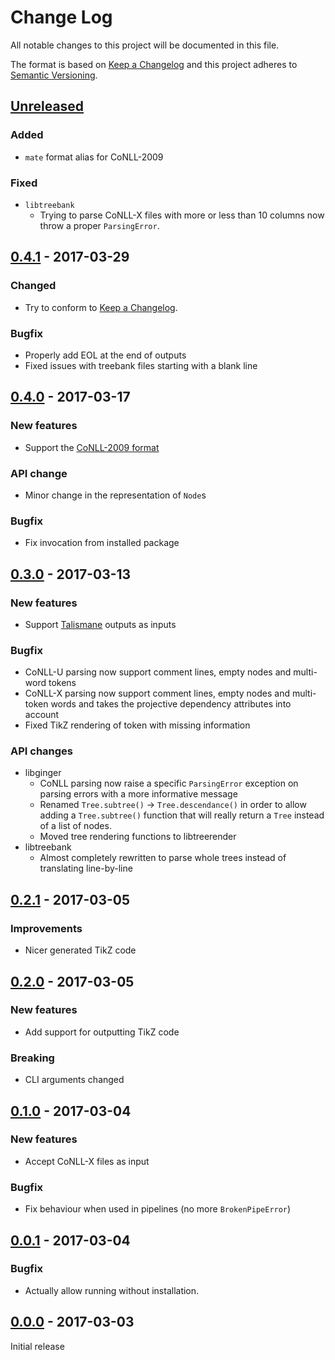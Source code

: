Change Log
==========
All notable changes to this project will be documented in this file.

The format is based on [Keep a Changelog](http://keepachangelog.com/)
and this project adheres to [Semantic Versioning](http://semver.org/).

## [Unreleased]
[Unreleased]: https://github.com/LoicGrobol/ginger/compare/v0.4.0...HEAD
### Added
  - `mate` format alias for CoNLL-2009
  
### Fixed
  - `libtreebank`
    - Trying to parse CoNLL-X files with more or less than 10 columns now throw a proper `ParsingError`.

## [0.4.1] - 2017-03-29
[0.4.1]: https://github.com/LoicGrobol/ginger/compare/v0.4.0...v0.4.1
### Changed
  - Try to conform to [Keep a Changelog](http://keepachangelog.com/).

### Bugfix
  - Properly add EOL at the end of outputs
  - Fixed issues with treebank files starting with a blank line

## [0.4.0] - 2017-03-17
[0.4.0]: https://github.com/LoicGrobol/ginger/compare/v0.3.0...v0.4.0
### New features
  - Support the [CoNLL-2009 format](http://ufal.mff.cuni.cz/conll2009-st/task-description.html)

### API change
  - Minor change in the representation of `Node`s

### Bugfix
  - Fix invocation from installed package

## [0.3.0] - 2017-03-13
[0.3.0]: https://github.com/LoicGrobol/ginger/compare/v0.3.0...v0.2.1
### New features
  - Support [Talismane](http://redac.univ-tlse2.fr/applications/talismane/talismane_en.html) outputs
    as inputs

### Bugfix
  - CoNLL-U parsing now support comment lines, empty nodes and multi-word tokens
  - CoNLL-X parsing now support comment lines, empty nodes and multi-token words and takes
    the projective dependency attributes into account
  - Fixed TikZ rendering of token with missing information

### API changes
  - libginger
    - CoNLL parsing now raise a specific `ParsingError` exception on parsing errors with a more
      informative message
    - Renamed `Tree.subtree()` → `Tree.descendance()` in order to allow adding a `Tree.subtree()`
      function that will really return a `Tree` instead of a list of nodes.
    - Moved tree rendering functions to libtreerender
  - libtreebank
    - Almost completely rewritten to parse whole trees instead of translating line-by-line

## [0.2.1] - 2017-03-05
[0.2.1]: https://github.com/LoicGrobol/ginger/compare/v0.2.0...v0.2.1
### Improvements
  - Nicer generated TikZ code

## [0.2.0] - 2017-03-05
[0.2.0]: https://github.com/LoicGrobol/ginger/compare/v0.2.0...v0.1.0
### New features
  - Add support for outputting TikZ code

### Breaking
  - CLI arguments changed

## [0.1.0] - 2017-03-04
[0.1.0]: https://github.com/LoicGrobol/ginger/compare/v0.0.0...v0.1.0
### New features
  - Accept CoNLL-X files as input

### Bugfix
  - Fix behaviour when used in pipelines  (no more `BrokenPipeError`)

## [0.0.1] - 2017-03-04
[0.0.1]: https://github.com/LoicGrobol/ginger/compare/v0.0.0...v0.0.1
### Bugfix
  - Actually allow running without installation.

## [0.0.0] - 2017-03-03
[0.0.0]: https://github.com/LoicGrobol/ginger/tree/v0.0.0
Initial release
